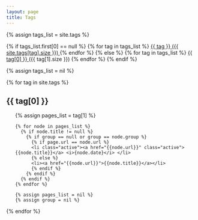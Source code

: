 ```yaml
---
layout: page
title: Tags
---
```


<div class='list-group'>
  {% assign tags_list = site.tags %}

  {% if tags_list.first[0] == null %}
    {% for tag in tags_list %}
      <a href="/tags#{{ tag }}-ref" class='list-group-item'>
        {{ tag }} <span class='badge'>({{ site.tags[tag].size }})</span>
      </a>
    {% endfor %}
  {% else %}
    {% for tag in tags_list %}
      <a href="/tags#{{ tag[0] }}-ref" class='list-group-item'>
        {{ tag[0] }} </a> (<span class='badge'>{{ tag[1].size }}</span>) 
    {% endfor %}
  {% endif %}

  {% assign tags_list = nil %}
</div>


{% for tag in site.tags %}
  <h2 class='tag-header' id="{{ tag[0] }}-ref">{{ tag[0] }}</h2>
  <ul>
    {% assign pages_list = tag[1] %}

    {% for node in pages_list %}
      {% if node.title != null %}
        {% if group == null or group == node.group %}
          {% if page.url == node.url %}
          <li class="active"><a href="{{node.url}}" class="active">{{node.title}}</a> <i>{node.date}</i> </li>
          {% else %}
          <li><a href="{{node.url}}">{{node.title}}</a></li>
          {% endif %}
        {% endif %}
      {% endif %}
    {% endfor %}

    {% assign pages_list = nil %}
    {% assign group = nil %}
  </ul>
{% endfor %}
